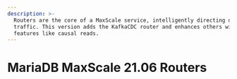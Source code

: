 ```yaml
---
description: >-
  Routers are the core of a MaxScale service, intelligently directing database
  traffic. This version adds the KafkaCDC router and enhances others with
  features like causal reads.
---
```


# MariaDB MaxScale 21.06 Routers

